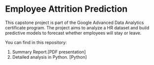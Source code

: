 # Employee Attrition Prediction

This capstone project is part of the Google Advanced Data Analytics certificate program. The project aims to analyze a HR dataset and build predictive models to forecast whether employees will stay or leave.

You can find in this repository:

1. Summary Report.[PDF presentation]
2. Detailed analysis in Python. [Python]
